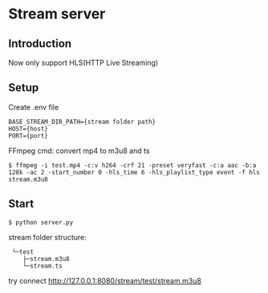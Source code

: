 # Stream server

## Introduction

Now only support HLS(HTTP Live Streaming)

## Setup

Create .env file

```text
BASE_STREAM_DIR_PATH={stream folder path}
HOST={host}
PORT={port}
```

FFmpeg cmd: convert mp4 to m3u8 and ts

```shell
$ ffmpeg -i test.mp4 -c:v h264 -crf 21 -preset veryfast -c:a aac -b:a 128k -ac 2 -start_number 0 -hls_time 6 -hls_playlist_type event -f hls stream.m3u8
```

## Start

```shell
$ python server.py
```

stream folder structure:

```
 └─test
    ├─stream.m3u8
    └─stream.ts

```

try connect http://127.0.0.1:8080/stream/test/stream.m3u8